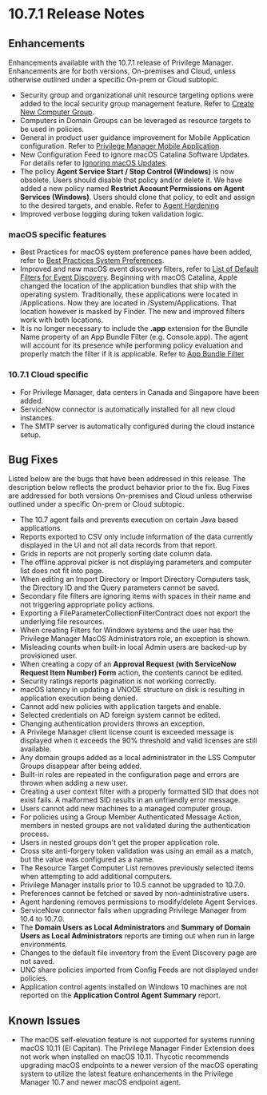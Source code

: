 [title]: # (10.7.1 Release)
[tags]: # (on-premises,cloud)
[priority]: # (30096)
# 10.7.1 Release Notes

## Enhancements

Enhancements available with the 10.7.1 release of Privilege Manager. Enhancements are for both versions, On-premises and Cloud, unless otherwise outlined under a specific On-prem or Cloud subtopic.

* Security group and organizational unit resource targeting options were added to the local security group management feature. Refer to [Create New Computer Group](../local-security/ls-computer-groups.md#create_new_computer_group).
* Computers in Domain Groups can be leveraged as resource targets to be used in policies.
* General in product user guidance improvement for Mobile Application configuration. Refer to [Privilege Manager Mobile Application](../mobile/index.md).
* New Configuration Feed to ignore macOS Catalina Software Updates. For details refer to [Ignoring macOS Updates](../config-feeds/ignore-os-updates.md).
* The policy __Agent Service Start / Stop Control (Windows)__ is now obsolete. Users should disable that policy and/or delete it. We have added a new policy named __Restrict Account Permissions on Agent Services (Windows)__. Users should clone that policy, to edit and assign to the desired targets, and enable. Refer to [Agent Hardening](../install/agents/agent-hardening.md)
* Improved verbose logging during token validation logic.

### macOS specific features

* Best Practices for macOS system preference panes have been added, refer to [Best Practices System Preferences](../ui/macOS/bp-sys-pref.md).
* Improved and new macOS event discovery filters, refer to [List of Default Filters for Event Discovery](../app-control/filters/types/macOS). Beginning with macOS Catalina, Apple changed the location of the application bundles that ship with the operating system. Traditionally, these applications were located in /Applications. Now they are located in /System/Applications. That location however is masked by Finder. The new and improved filters work with both locations.
* It is no longer necessary to include the __.app__ extension for the Bundle Name property of an App Bundle Filter (e.g. Console.app). The agent will account for its presence while performing policy evaluation and properly match the filter if it is applicable. Refer to [App Bundle Filter](../app-control/filters/types/macOS/app-bundle.md)

### 10.7.1 Cloud specific

* For Privilege Manager, data centers in Canada and Singapore have been added.
* ServiceNow connector is automatically installed for all new cloud instances.
* The SMTP server is automatically configured during the cloud instance setup.

## Bug Fixes

Listed below are the bugs that have been addressed in this release. The description below reflects the product behavior prior to the fix. Bug Fixes are addressed for both versions On-premises and Cloud unless otherwise outlined under a specific On-prem or Cloud subtopic.

* The 10.7 agent fails and prevents execution on certain Java based applications.
* Reports exported to CSV only include information of the data currently displayed in the UI and not all data records from that report.
* Grids in reports are not properly sorting date column data.
* The offline approval picker is not displaying parameters and computer list does not fit into page.
* When editing an Import Directory or Import Directory Computers task, the Directory ID and the Query parameters cannot be saved.
* Secondary file filters are ignoring items with spaces in their name and not triggering appropriate policy actions.
* Exporting a FileParameterCollectionFilterContract does not export the underlying file resources.
* When creating Filters for Windows systems and the user has the Privilege Manager MacOS Administrators role, an exception is shown.
* Misleading counts when built-in local Admin users are backed-up by provisioned user.
* When creating a copy of an __Approval Request (with ServiceNow Request Item Number) Form__ action, the contents cannot be edited.
* Security ratings reports pagination is not working correctly.
* macOS latency in updating a VNODE structure on disk is resulting in application execution being denied.
* Cannot add new policies with application targets and enable.
* Selected credentials on AD foreign system cannot be edited.
* Changing authentication providers throws an exception.
* A Privilege Manager client license count is exceeded message is displayed when it exceeds the 90% threshold and valid licenses are still available.
* Any domain groups added as a local administrator in the LSS Computer Groups disappear after being added.
* Built-in roles are repeated in the configuration page and errors are thrown when adding a new user.
* Creating a user context filter with a properly formatted SID that does not exist fails. A malformed SID results in an unfriendly error message.
* Users cannot add new machines to a managed computer group.
* For policies using a Group Member Authenticated Message Action, members in nested groups are not validated during the authentication process.
* Users in nested groups don't get the proper application role.
* Cross site anti-forgery token validation was using an email as a match, but the value was configured as a name.
* The Resource Target Computer List removes previously selected items when attempting to add additional computers.
* Privilege Manager installs prior to 10.5 cannot be upgraded to 10.7.0.
* Preferences cannot be fetched or saved by non-administrative users.
* Agent hardening removes permissions to modify/delete Agent Services.
* ServiceNow connector fails when upgrading Privilege Manager from 10.4 to 10.7.0.
* The __Domain Users as Local Administrators__ and __Summary of Domain Users as Local Administrators__ reports are timing out when run in large environments.
* Changes to the default file inventory from the Event Discovery page are not saved.
* UNC share policies imported from Config Feeds are not displayed under policies.
* Application control agents installed on Windows 10 machines are not reported on the __Application Control Agent Summary__ report.

## Known Issues

* The macOS self-elevation feature is not supported for systems running macOS 10.11 (El Capitan). The Privilege Manager Finder Extension does not work when installed on macOS 10.11. Thycotic recommends upgrading macOS endpoints to a newer version of the macOS operating system to utilize the latest feature enhancements in the Privilege Manager 10.7 and newer macOS endpoint agent.

